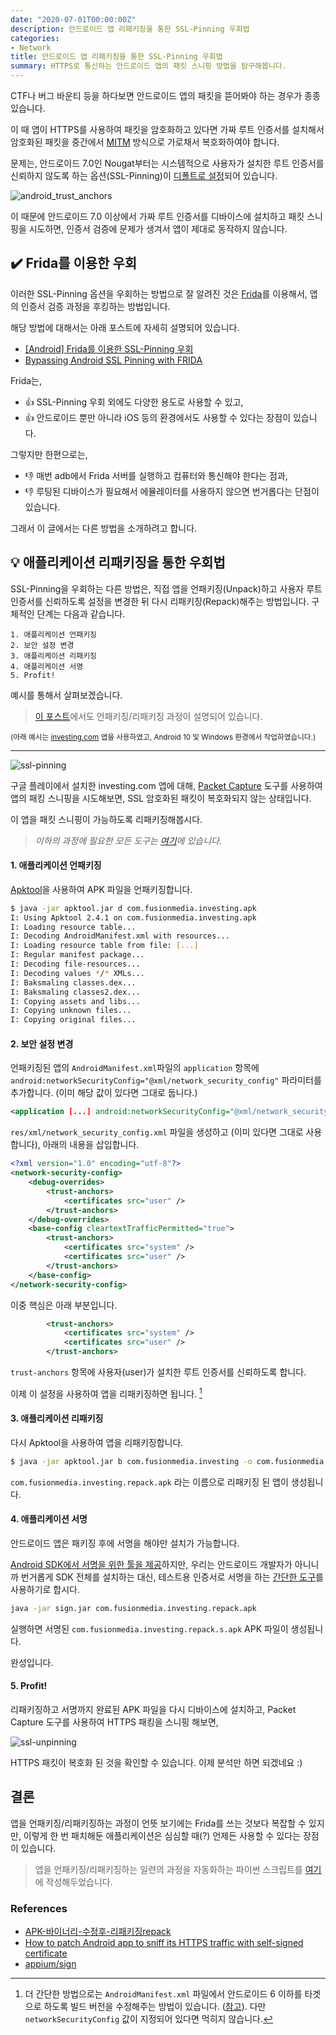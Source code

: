 ```yaml
---
date: "2020-07-01T00:00:00Z"
description: 안드로이드 앱 리패키징을 통한 SSL-Pinning 우회법
categories:
- Network
title: 안드로이드 앱 리패키징을 통한 SSL-Pinning 우회법
summary: HTTPS로 통신하는 안드로이드 앱의 패킷 스니핑 방법을 탐구해봅니다.
---
```


CTF나 버그 바운티 등을 하다보면 안드로이드 앱의 패킷을 뜯어봐야 하는 경우가 종종 있습니다.

이 때 앱이 HTTPS를 사용하여 패킷을 암호화하고 있다면 가짜 루트 인증서를 설치해서 암호화된 패킷을 중간에서 [MITM](https://en.wikipedia.org/wiki/Man-in-the-middle_attack) 방식으로 가로채서 복호화하여야 합니다.

문제는, 안드로이드 7.0인 Nougat부터는 시스템적으로 사용자가 설치한 루트 인증서를 신뢰하지 않도록 하는 옵션(SSL-Pinning)이 [디폴트로 설정](https://developer.android.com/training/articles/security-config#base-config)되어 있습니다.

![android_trust_anchors](../../../assets/post_images/android_https01.PNG)

이 때문에 안드로이드 7.0 이상에서 가짜 루트 인증서를 디바이스에 설치하고 패킷 스니핑을 시도하면,
인증서 검증에 문제가 생겨서 앱이 제대로 동작하지 않습니다.

## ✔️ Frida를 이용한 우회

이러한 SSL-Pinning 옵션을 우회하는 방법으로 잘 알려진 것은 [Frida](https://github.com/frida/frida)를 이용해서,
앱의 인증서 검증 과정을 후킹하는 방법입니다.

해당 방법에 대해서는 아래 포스트에 자세히 설명되어 있습니다.

- [[Android] Frida를 이용한 SSL-Pinning 우회](https://securitynote.tistory.com/50)
- [Bypassing Android SSL Pinning with FRIDA](https://securitygrind.com/bypassing-android-ssl-pinning-with-frida/)

Frida는,

- 👍 SSL-Pinning 우회 외에도 다양한 용도로 사용할 수 있고,
- 👍 안드로이드 뿐만 아니라 iOS 등의 환경에서도 사용할 수 있다는 장점이 있습니다.

그렇지만 한편으로는,

- 👎 매번 adb에서 Frida 서버를 실행하고 컴퓨터와 통신해야 한다는 점과, 
- 👎 루팅된 디바이스가 필요해서 에뮬레이터를 사용하지 않으면 번거롭다는 단점이 있습니다.

그래서 이 글에서는 다른 방법을 소개하려고 합니다.

## 💡 애플리케이션 리패키징을 통한 우회법

SSL-Pinning을 우회하는 다른 방법은, 직접 앱을 언패키징(Unpack)하고 사용자 루트 인증서를 신뢰하도록 설정을 변경한 뒤 다시 리패키징(Repack)해주는 방법입니다. 구체적인 단계는 다음과 같습니다.

```
1. 애플리케이션 언패키징
2. 보안 설정 변경
3. 애플리케이션 리패키징
4. 애플리케이션 서명
5. Profit!
```

예시를 통해서 살펴보겠습니다.

> [이 포스트](https://go-madhat.github.io/Android-Analysis/)에서도 언패키징/리패키징 과정이 설명되어 있습니다.

<small>(아래 예시는 [investing.com](https://play.google.com/store/apps/details?id=com.fusionmedia.investing&hl=en_US) 앱을 사용하였고, Android 10 및 Windows 환경에서 작업하였습니다.)</small>

---

![ssl-pinning](../../../assets/post_images/android_https02.jpg)

구글 플레이에서 설치한 investing.com 앱에 대해, [Packet Capture](https://play.google.com/store/apps/details?id=app.greyshirts.sslcapture&hl=ko)
도구를 사용하여 앱의 패킹 스니핑을 시도해보면, SSL 암호화된 패킷이 복호화되지 않는 상태입니다.

이 앱을 패킷 스니핑이 가능하도록 리패키징해봅시다.

> _이하의 과정에 필요한 모든 도구는 [여기](https://github.com/ryanking13/android-SSL-unpinning)에 있습니다._

#### 1. 애플리케이션 언패키징

[Apktool](https://ibotpeaches.github.io/Apktool/install/)을 사용하여 APK 파일을 언패키징합니다.

```sh
$ java -jar apktool.jar d com.fusionmedia.investing.apk
I: Using Apktool 2.4.1 on com.fusionmedia.investing.apk
I: Loading resource table...
I: Decoding AndroidManifest.xml with resources...
I: Loading resource table from file: [...]
I: Regular manifest package...
I: Decoding file-resources...
I: Decoding values */* XMLs...
I: Baksmaling classes.dex...
I: Baksmaling classes2.dex...
I: Copying assets and libs...
I: Copying unknown files...
I: Copying original files...
```

#### 2. 보안 설정 변경

언패키징된 앱의 `AndroidManifest.xml`파일의 `application` 항목에 `android:networkSecurityConfig="@xml/network_security_config"` 파라미터를 추가합니다. (이미 해당 값이 있다면 그대로 둡니다.)

```xml
<application [...] android:networkSecurityConfig="@xml/network_security_config">
```

`res/xml/network_security_config.xml` 파일을 생성하고 (이미 있다면 그대로 사용합니다),
아래의 내용을 삽입합니다.

```xml
<?xml version="1.0" encoding="utf-8"?>
<network-security-config>
    <debug-overrides>
        <trust-anchors>
            <certificates src="user" />
        </trust-anchors>
    </debug-overrides>
    <base-config cleartextTrafficPermitted="true">
        <trust-anchors>
            <certificates src="system" />
            <certificates src="user" />
        </trust-anchors>
    </base-config>
</network-security-config>
```

이중 핵심은 아래 부분입니다.

```xml
        <trust-anchors>
            <certificates src="system" />
            <certificates src="user" />
        </trust-anchors>
```

`trust-anchors` 항목에 사용자(user)가 설치한 루트 인증서를 신뢰하도록 합니다.

이제 이 설정을 사용하여 앱을 리패키징하면 됩니다. [^1]


[^1]: 더 간단한 방법으로는 `AndroidManifest.xml` 파일에서 안드로이드 6 이하를 타겟으로 하도록 빌드 버전을 수정해주는 방법이 있습니다. ([참고](https://blog.netspi.com/four-ways-bypass-android-ssl-verification-certificate-pinning/)). 다만 `networkSecurityConfig` 값이 지정되어 있다면 먹히지 않습니다.

#### 3. 애플리케이션 리패키징

다시 Apktool을 사용하여 앱을 리패키징합니다.

```sh
$ java -jar apktool.jar b com.fusionmedia.investing -o com.fusionmedia.investing.repack.apk
```

`com.fusionmedia.investing.repack.apk` 라는 이름으로 리패키징 된 앱이 생성됩니다.

#### 4. 애플리케이션 서명

안드로이드 앱은 패키징 후에 서명을 해야만 설치가 가능합니다.

[Android SDK에서 서명을 위한 툴을 제공](https://developer.android.com/studio/command-line/apksigner)하지만, 우리는 안드로이드 개발자가 아니니까 번거롭게 SDK 전체를 설치하는 대신,
테스트용 인증서로 서명을 하는 [간단한 도구](https://github.com/ryanking13/android-SSL-unpinning/blob/master/sign.jar)를 사용하기로 합시다.

```sh
java -jar sign.jar com.fusionmedia.investing.repack.apk
```

실행하면 서명된 `com.fusionmedia.investing.repack.s.apk` APK 파일이 생성됩니다.

완성입니다.

#### 5. Profit!

리패키징하고 서명까지 완료된 APK 파일을 다시 디바이스에 설치하고,
Packet Capture 도구를 사용하여 HTTPS 패킹을 스니핑 해보면,

![ssl-unpinning](../../../assets/post_images/android_https03.jpg)

HTTPS 패킷이 복호화 된 것을 확인할 수 있습니다. 이제 분석만 하면 되겠네요 :)

## 결론

앱을 언패키징/리패키징하는 과정이 언뜻 보기에는 Frida를 쓰는 것보다 복잡할 수 있지만,
이렇게 한 번 패치해둔 애플리케이션은 심심할 때(?) 언제든 사용할 수 있다는 장점이 있습니다.

> 앱을 언패키징/리패키징하는 일련의 과정을 자동화하는 파이썬 스크립트를 [여기](https://github.com/ryanking13/android-SSL-unpinning)에 작성해두었습니다.

### References

- [APK-바이너리-수정후-리패키징repack](https://goodtogreate.tistory.com/entry/APK-바이너리-수정후-리패키징repack)
- [How to patch Android app to sniff its HTTPS traffic with self-signed certificate](https://gist.github.com/unoexperto/80694ccaed6dadc304ad5b8196cbbd2c)
- [appium/sign](https://github.com/appium/sign)
